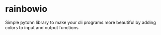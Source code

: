 # rainbowio
Simple pytohn library to make your cli programs more beautiful by adding colors to input and output functions
